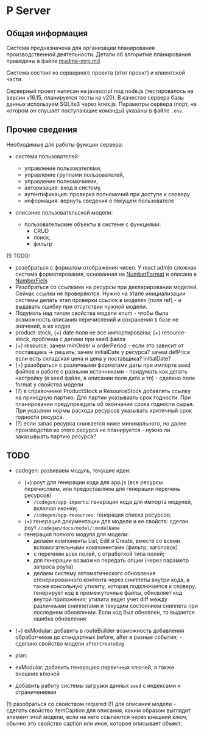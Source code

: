 # P Server

## Общая информация

Система предназначена для организации планирования производственной деятельности. Детали об алгоритме планирования 
приведены в файле [readme-mrp.md](src%2Fext-mrp%2Freadme-mrp.md)

Система состоит из серверного проекта (этот проект) и клиентской части.

Серверный проект написан на javascript под node.js (тестировалось на версии v16.15, планируется тесты на v20). В качестве сервера базы данных используем SQLite3 через knex.js.
Параметры сервера (порт, на котором он слушает поступающие команды) указаны в файле `.env`. 


## Прочие сведения

Необходимые для работы функции сервера:

* система пользователей: 
  * управление пользователями,
  * управление группами пользователей,
  * управление полномочиями, 
  * авторизация: вход в систему, 
  * аутентификация: проверка полномочий при доступе к серверу
  * информация: вернуть сведения о текущем пользователе 

* описание пользовательской модели:
  * пользовательские объекты в системе с функциями:
    * CRUD
    * поиск, 
    * фильтр

(!) TODO:

* разобраться с форматом отображения чисел. У react admin сложная система форматирования, основанная на
[NumberFormat](https://developer.mozilla.org/en-US/docs/Web/JavaScript/Reference/Global_Objects/Intl/NumberFormat/NumberFormat)
и описана в [NumberFiels](https://marmelab.com/react-admin/NumberField.html)
* Разобраться со ссылками на ресурсы при декларировании моделей. Сейчас ссылки не проверяются. Нужно на этапе 
инициализации системы делать этап проверки ссылок в моделях (поля ref) - и выдавать ошибку при отсутствии нужной модели.
* Подумать над типом свойства модели enum - чтобы была возможность описания перечислений и сохранения в базе не 
значений, а их кодов
* product-stock, (+) date поля не все импортированы; (+) resource-stock, проблема с датами при seed файла
* (+) resource: зачем minOrder и orderPeriod - если это зависит от поставщика -> решить; зачем initialDate у ресурса?
 зачем defPrice если есть складская цена и цена у поставщика? initialDate? 
* (+) разобраться с различными форматами даты при импорте seed файлов и работе с разными источниками - придумать как 
делать настройку (в seed файле, в описании поля дата и тп) - сделано поле format у свойства модели  
* (?) в справочнике ProductStock и ResourceStock добавлять ссылку на приходную партию. Для партии указываать срок годности. При планировании предупреждать об окончании срока годности сырья. При указании нормы расхода ресурсов указывать критичный срок годности ресурса. 
* (?) если запас ресурса снижается ниже минимального, но далее производство из этого ресурса не планируется - нужно ли заказывыать партию ресурса?

## TODO

* codegen: развиваем модуль, текущие идеи:
  * (+) роут для генерации кода для app.js (все ресурсы перечисляем, или предоставляем для генерации перечень ресурсов)
    * `/codegen/app-imports`: генерация кода для импорта модулей, включая иконки;
    * `/codegen/app-resources`: генерация списка ресурсов;
  * (+) генерация документации для модели и ее свойств: сделан роут `/codegen/docs/model/:modelName`
  * генерация полного модуля для модели: 
    * делаем компоненты List, Edit и Create, вместе со всеми вспомогательными компонентами (фильтр, заголовок)
    * с перечнем всех полей, с отработкой типа полей;
    * для генерации возможно передать опции (через параметр запроса роута)
    * делаем систему автоматического обновления сгенерированного контента через сниппеты внутри кода, а также консольную утилиту, 
которая подключается к серверу, генерирует код в промежуточные файлы, обновляет код внутри приложения; утилита ведет
учет diff между различными сниппетами и текущим состоянием сниппета при последнем обновлении. Если код был обновлен, 
то выдается ошибка обновления. 
     
* (+) exModular: добавить в routeBuilder возможность добавления обработчиков до стандартных before, after в разные события; - сделано
свойство модели `afterCreateBeg`

* plan:

* exModular: добавить генерацию первичных ключей, а также внешних ключей 
* добавить работу системы загрузки данных `seed` с индексами и ограничениями  

(!) разобраться со свойством required
(!) для описания модели - сделать свойство itemCaption для описания, каким образом выглядит элемент этой модели, если 
на него ссылаются через внешний ключ; обычно это свойство caption или иное, которое описывает объект; 
